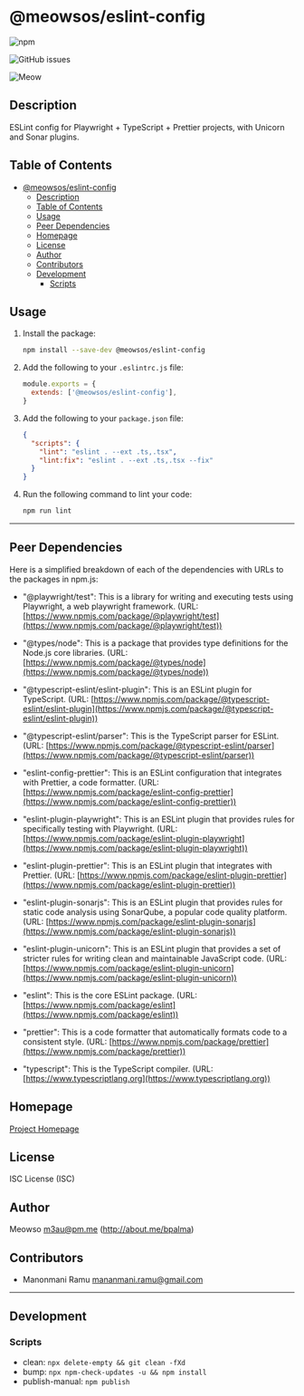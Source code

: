 # @meowsos/eslint-config

![npm](https://img.shields.io/npm/v/@meowsos/eslint-config)

![GitHub issues](https://img.shields.io/github/issues/meowso/playwright-hero)

![Meow](https://bit.ly/fcc-running-cats)

## Description

ESLint config for Playwright + TypeScript + Prettier projects, with Unicorn and Sonar plugins.

## Table of Contents

- [@meowsos/eslint-config](#meowsoseslint-config)
  - [Description](#description)
  - [Table of Contents](#table-of-contents)
  - [Usage](#usage)
  - [Peer Dependencies](#peer-dependencies)
  - [Homepage](#homepage)
  - [License](#license)
  - [Author](#author)
  - [Contributors](#contributors)
  - [Development](#development)
    - [Scripts](#scripts)

## Usage

1. Install the package:

   ```bash
   npm install --save-dev @meowsos/eslint-config
   ```

2. Add the following to your `.eslintrc.js` file:

   ```js
   module.exports = {
     extends: ['@meowsos/eslint-config'],
   }
   ```

3. Add the following to your `package.json` file:

   ```json
   {
     "scripts": {
       "lint": "eslint . --ext .ts,.tsx",
       "lint:fix": "eslint . --ext .ts,.tsx --fix"
     }
   }
   ```

4. Run the following command to lint your code:

   ```bash
   npm run lint
   ```

---

## Peer Dependencies

Here is a simplified breakdown of each of the dependencies with URLs to the packages in npm.js:

- "@playwright/test": This is a library for writing and executing tests using Playwright, a web playwright framework. (URL: [https://www.npmjs.com/package/@playwright/test](https://www.npmjs.com/package/@playwright/test))

- "@types/node": This is a package that provides type definitions for the Node.js core libraries. (URL: [https://www.npmjs.com/package/@types/node](https://www.npmjs.com/package/@types/node))

- "@typescript-eslint/eslint-plugin": This is an ESLint plugin for TypeScript. (URL: [https://www.npmjs.com/package/@typescript-eslint/eslint-plugin](https://www.npmjs.com/package/@typescript-eslint/eslint-plugin))

- "@typescript-eslint/parser": This is the TypeScript parser for ESLint. (URL: [https://www.npmjs.com/package/@typescript-eslint/parser](https://www.npmjs.com/package/@typescript-eslint/parser))

- "eslint-config-prettier": This is an ESLint configuration that integrates with Prettier, a code formatter. (URL: [https://www.npmjs.com/package/eslint-config-prettier](https://www.npmjs.com/package/eslint-config-prettier))

- "eslint-plugin-playwright": This is an ESLint plugin that provides rules for specifically testing with Playwright. (URL: [https://www.npmjs.com/package/eslint-plugin-playwright](https://www.npmjs.com/package/eslint-plugin-playwright))

- "eslint-plugin-prettier": This is an ESLint plugin that integrates with Prettier. (URL: [https://www.npmjs.com/package/eslint-plugin-prettier](https://www.npmjs.com/package/eslint-plugin-prettier))

- "eslint-plugin-sonarjs": This is an ESLint plugin that provides rules for static code analysis using SonarQube, a popular code quality platform. (URL: [https://www.npmjs.com/package/eslint-plugin-sonarjs](https://www.npmjs.com/package/eslint-plugin-sonarjs))

- "eslint-plugin-unicorn": This is an ESLint plugin that provides a set of stricter rules for writing clean and maintainable JavaScript code. (URL: [https://www.npmjs.com/package/eslint-plugin-unicorn](https://www.npmjs.com/package/eslint-plugin-unicorn))

- "eslint": This is the core ESLint package. (URL: [https://www.npmjs.com/package/eslint](https://www.npmjs.com/package/eslint))

- "prettier": This is a code formatter that automatically formats code to a consistent style. (URL: [https://www.npmjs.com/package/prettier](https://www.npmjs.com/package/prettier))

- "typescript": This is the TypeScript compiler. (URL: [https://www.typescriptlang.org](https://www.typescriptlang.org))

## Homepage

[Project Homepage](https://github.com/meowso/playwright-hero#readme)

## License

ISC License (ISC)

## Author

Meowso <m3au@pm.me> (<http://about.me/bpalma>)

## Contributors

- Manonmani Ramu <mananmani.ramu@gmail.com>

---

## Development

### Scripts

- clean: `npx delete-empty && git clean -fXd`
- bump: `npx npm-check-updates -u && npm install`
- publish-manual: `npm publish`
